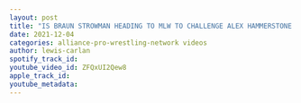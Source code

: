 ```yaml
---
layout: post
title: "IS BRAUN STROWMAN HEADING TO MLW TO CHALLENGE ALEX HAMMERSTONE FOR THE MLW WORLD TITLE?"
date: 2021-12-04
categories: alliance-pro-wrestling-network videos
author: lewis-carlan
spotify_track_id: 
youtube_video_id: ZFQxUI2Qew8
apple_track_id: 
youtube_metadata: 
---
```

